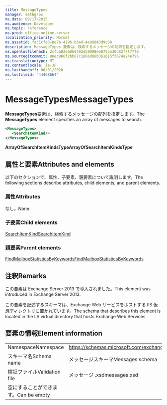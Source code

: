 ```yaml
---
title: MessageTypes
manager: sethgros
ms.date: 09/17/2015
ms.audience: Developer
ms.topic: reference
ms.prod: office-online-server
localization_priority: Normal
ms.assetid: fac1cfe0-8e7b-4196-b3ad-4e86043d9c9b
description: MessageTypes 要素は、検索するメッセージの配列を指定します。
ms.openlocfilehash: 2cfca82ea060792d59088ee8755530d82f7f77f6
ms.sourcegitcommit: 88ec988f2bb67c1866d06b361615f3674a24e795
ms.translationtype: MT
ms.contentlocale: ja-JP
ms.lasthandoff: 06/01/2020
ms.locfileid: "44468664"
---
```

# <a name="messagetypes"></a><span data-ttu-id="93b2f-103">MessageTypes</span><span class="sxs-lookup"><span data-stu-id="93b2f-103">MessageTypes</span></span>

<span data-ttu-id="93b2f-104">**MessageTypes**要素は、検索するメッセージの配列を指定します。</span><span class="sxs-lookup"><span data-stu-id="93b2f-104">The **MessageTypes** element specifies an array of messages to search.</span></span> 
  
```XML
<MessageTypes>
   <SearchItemKind/>
</MessageTypes>
```

 <span data-ttu-id="93b2f-105">**ArrayOfSearchItemKindsType**</span><span class="sxs-lookup"><span data-stu-id="93b2f-105">**ArrayOfSearchItemKindsType**</span></span>
## <a name="attributes-and-elements"></a><span data-ttu-id="93b2f-106">属性と要素</span><span class="sxs-lookup"><span data-stu-id="93b2f-106">Attributes and elements</span></span>

<span data-ttu-id="93b2f-107">以下のセクションで、属性、子要素、親要素について説明します。</span><span class="sxs-lookup"><span data-stu-id="93b2f-107">The following sections describe attributes, child elements, and parent elements.</span></span>
  
### <a name="attributes"></a><span data-ttu-id="93b2f-108">属性</span><span class="sxs-lookup"><span data-stu-id="93b2f-108">Attributes</span></span>

<span data-ttu-id="93b2f-109">なし。</span><span class="sxs-lookup"><span data-stu-id="93b2f-109">None.</span></span>
  
### <a name="child-elements"></a><span data-ttu-id="93b2f-110">子要素</span><span class="sxs-lookup"><span data-stu-id="93b2f-110">Child elements</span></span>

[<span data-ttu-id="93b2f-111">SearchItemKind</span><span class="sxs-lookup"><span data-stu-id="93b2f-111">SearchItemKind</span></span>](searchitemkind.md)
  
### <a name="parent-elements"></a><span data-ttu-id="93b2f-112">親要素</span><span class="sxs-lookup"><span data-stu-id="93b2f-112">Parent elements</span></span>

[<span data-ttu-id="93b2f-113">FindMailboxStatisticsByKeywords</span><span class="sxs-lookup"><span data-stu-id="93b2f-113">FindMailboxStatisticsByKeywords</span></span>](findmailboxstatisticsbykeywords.md)
  
## <a name="remarks"></a><span data-ttu-id="93b2f-114">注釈</span><span class="sxs-lookup"><span data-stu-id="93b2f-114">Remarks</span></span>

<span data-ttu-id="93b2f-115">この要素は Exchange Server 2013 で導入されました。</span><span class="sxs-lookup"><span data-stu-id="93b2f-115">This element was introduced in Exchange Server 2013.</span></span>
  
<span data-ttu-id="93b2f-116">この要素を記述するスキーマは、Exchange Web サービスをホストする IIS 仮想ディレクトリに置かれています。</span><span class="sxs-lookup"><span data-stu-id="93b2f-116">The schema that describes this element is located in the IIS virtual directory that hosts Exchange Web Services.</span></span>
  
## <a name="element-information"></a><span data-ttu-id="93b2f-117">要素の情報</span><span class="sxs-lookup"><span data-stu-id="93b2f-117">Element information</span></span>

|||
|:-----|:-----|
|<span data-ttu-id="93b2f-118">Namespace</span><span class="sxs-lookup"><span data-stu-id="93b2f-118">Namespace</span></span>  <br/> |https://schemas.microsoft.com/exchange/services/2006/messages  <br/> |
|<span data-ttu-id="93b2f-119">スキーマ名</span><span class="sxs-lookup"><span data-stu-id="93b2f-119">Schema name</span></span>  <br/> |<span data-ttu-id="93b2f-120">メッセージスキーマ</span><span class="sxs-lookup"><span data-stu-id="93b2f-120">Messages schema</span></span>  <br/> |
|<span data-ttu-id="93b2f-121">検証ファイル</span><span class="sxs-lookup"><span data-stu-id="93b2f-121">Validation file</span></span>  <br/> |<span data-ttu-id="93b2f-122">メッセージ .xsd</span><span class="sxs-lookup"><span data-stu-id="93b2f-122">messages.xsd</span></span>  <br/> |
|<span data-ttu-id="93b2f-123">空にすることができます。</span><span class="sxs-lookup"><span data-stu-id="93b2f-123">Can be empty</span></span>  <br/> ||
   


